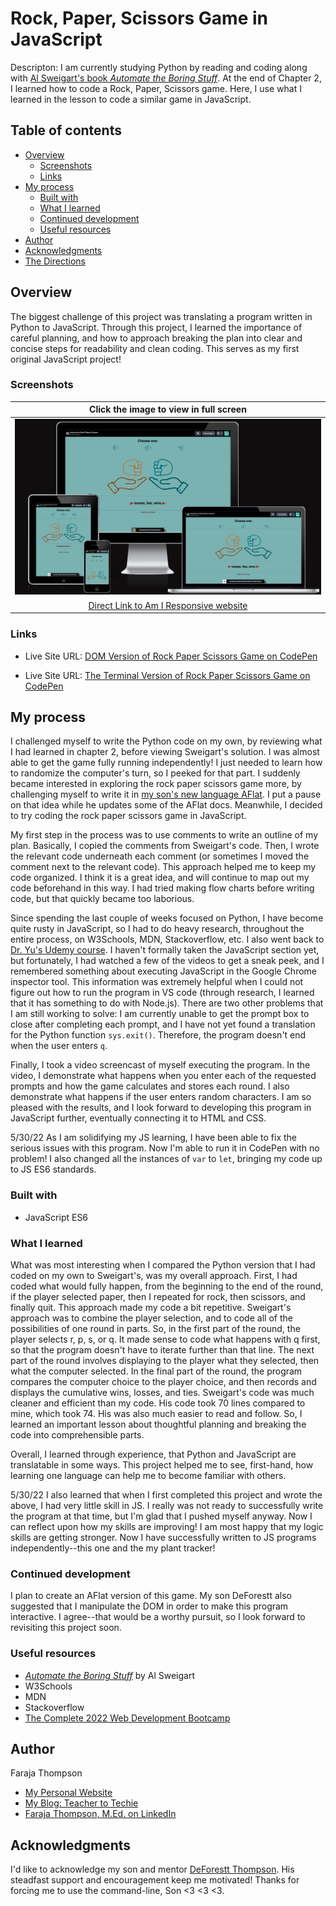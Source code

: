 # Rock, Paper, Scissors Game in JavaScript

Descripton: I am currently studying Python by reading and coding along with [Al Sweigart's book *Automate the Boring Stuff*](https://automatetheboringstuff.com/).  At the end of Chapter 2, I learned how to code a Rock, Paper, Scissors game.  Here, I use what I learned in the lesson to code a similar game in JavaScript.

## Table of contents

- [Overview](#overview)
  - [Screenshots](#screenshots)
  - [Links](#links)
- [My process](#my-process)
  - [Built with](#built-with)
  - [What I learned](#what-i-learned)
  - [Continued development](#continued-development)
  - [Useful resources](#useful-resources)
- [Author](#author)
- [Acknowledgments](#acknowledgments)
- [The Directions](#frontend-mentor---qr-code-component) 

## Overview

The biggest challenge of this project was translating a program written in Python to JavaScript. Through this project, I learned the importance of careful planning, and how to approach breaking the plan into clear and concise steps for readability and clean coding.  This serves as my first original JavaScript project!

### Screenshots

| <b>Click the image to view in full screen</b> | 
|:--:|
| [![Link to Am I Responsive website](https://github.com/Faraja17/rps-game-js/blob/main/Screen%20Shot%202022-07-09%20at%2012.58.05%20AM.png?raw=true)](https://github.com/Faraja17/rps-game-js/blob/main/Screen%20Shot%202022-07-09%20at%2012.58.05%20AM.png?raw=true) |
| [Direct Link to Am I Responsive website](https://ui.dev/amiresponsive?url=https://codepen.io/faraja17/full/rNdeZQp)|

### Links

- Live Site URL: [DOM Version of Rock Paper Scissors Game on CodePen](https://codepen.io/faraja17/full/rNdeZQp)

- Live Site URL: [The Terminal Version of Rock Paper Scissors Game on CodePen](https://codepen.io/faraja17/pen/xxYWKoq?editors=1112)


## My process

I challenged myself to write the Python code on my own, by reviewing what I had learned in chapter 2, before viewing Sweigart's solution. I was almost able to get the game fully running independently! I just needed to learn how to randomize the computer's turn, so I peeked for that part. I suddenly became interested in exploring the rock paper scissors game more, by challenging myself to write it in [my son's new language AFlat](https://github.com/DeForestt/aflat). I put a pause on that idea while he updates some of the AFlat docs. Meanwhile, I decided to try coding the rock paper scissors game in JavaScript.  

My first step in the process was to use comments to write an outline of my plan.  Basically, I copied the comments from Sweigart's code.  Then, I wrote the relevant code underneath each comment (or sometimes I moved the comment next to the relevant code).  This approach helped me to keep my code organized.  I think it is a great idea, and will continue to map out my code beforehand in this way.  I had tried making flow charts before writing code, but that quickly became too laborious.

Since spending the last couple of weeks focused on Python, I have become quite rusty in JavaScript, so I had to do heavy research, throughout the entire process, on W3Schools, MDN, Stackoverflow, etc. I also went back to [Dr. Yu's Udemy course](https://www.udemy.com/course/the-complete-web-development-bootcamp/).  I haven't formally taken the JavaScript section yet, but fortunately, I had watched a few of the videos to get a sneak peek, and I remembered something about executing JavaScript in the Google Chrome inspector tool. This information was extremely helpful when I could not figure out how to run the program in VS code (through research, I learned that it has something to do with Node.js). There are two other problems that I am still working to solve: I am currently unable to get the prompt box to close after completing each prompt, and I have not yet found a translation for the Python function `sys.exit()`. Therefore, the program doesn't end when the user enters `q`.

Finally, I took a video screencast of myself executing the program. In the video, I demonstrate what happens when you enter each of the requested prompts and how the game calculates and stores each round. I also demonstrate what happens if the user enters random characters. I am so pleased with the results, and I look forward to developing this program in JavaScript further, eventually connecting it to HTML and CSS.

5/30/22 As I am solidifying my JS learning, I have been able to fix the serious issues with this program.  Now I'm able to run it in CodePen with no problem!  I also changed all the instances of `var` to `let`, bringing my code up to JS ES6 standards.


### Built with

- JavaScript ES6

### What I learned

What was most interesting when I compared the Python version that I had coded on my own to Sweigart's, was my overall approach.  First, I had coded what would fully happen, from the beginning to the end of the round, if the player selected paper, then I repeated for rock, then scissors, and finally quit.  This approach made my code a bit repetitive.  Sweigart's approach was to combine the player selection, and to code all of the possibilities of one round in parts.  So, in the first part of the round, the player selects r, p, s, or q.  It made sense to code what happens with q first, so that the program doesn't have to iterate further than that line.  The next part of the round involves displaying to the player what they selected, then what the computer selected.  In the final part of the round, the program compares the computer choice to the player choice, and then records and displays the cumulative wins, losses, and ties.  Sweigart's code was much cleaner and efficient than my code.  His code took 70 lines compared to mine, which took 74.  His was also much easier to read and follow. So, I learned an important lesson about thoughtful planning and breaking the code into comprehensible parts.

Overall, I learned through experience, that Python and JavaScript are translatable in some ways.  This project helped me to see, first-hand, how learning one language can help me to become familiar with others.

5/30/22 I also learned that when I first completed this project and wrote the above, I had very little skill in JS. I really was not ready to successfully write the program at that time, but I'm glad that I pushed myself anyway.  Now I can reflect upon how my skills are improving!  I am most happy that my logic skills are getting stronger.  Now I have successfully written to JS programs independently--this one and the my plant tracker!

### Continued development

I plan to create an AFlat version of this game.  My son DeForestt also suggested that I manipulate the DOM in order to make this program interactive.  I agree--that would be a worthy pursuit, so I look forward to revisiting this project soon.

### Useful resources

- [*Automate the Boring Stuff*](https://automatetheboringstuff.com/) by Al Sweigart
- W3Schools
- MDN
- Stackoverflow
- [The Complete 2022 Web Development Bootcamp](https://www.udemy.com/course/the-complete-web-development-bootcamp/)

## Author

Faraja Thompson

- [My Personal Website](https://faraja17.github.io/my-website/)
- [My Blog: Teacher to Techie](https://faraja17.github.io/)
- [Faraja Thompson, M.Ed. on LinkedIn](https://www.linkedin.com/in/faraja-thompson-m-ed-70885b8/)

## Acknowledgments

I'd like to acknowledge my son and mentor [DeForestt Thompson](https://github.com/DeForestt).  His steadfast support and encouragement keep me motivated!  Thanks for forcing me to use the command-line, Son <3 <3 <3.
